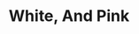 --- 
title: "White, And Pink"
publishdate: "2019-2-5T16:48:46+02:00"
src: "https://365manga.net/manga/white-and-pink"
image: "https://data.365manga.net/images/thumbnails/30639-white-and-pink.jpg"
description: " White, And Pink summary is updating. Come visit Mangakakalot.com sometime to read the latest chapter of White, And Pink. If you have any question about this manga, Please don't hesitate to contact us or translate team. Hope you enjoy it."
---
